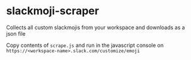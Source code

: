 # slackmoji-scraper
Collects all custom slackmojis from your workspace and downloads as a json file

Copy contents of `scrape.js` and run in the javascript console on `https://<workspace-name>.slack.com/customize/emoji`
